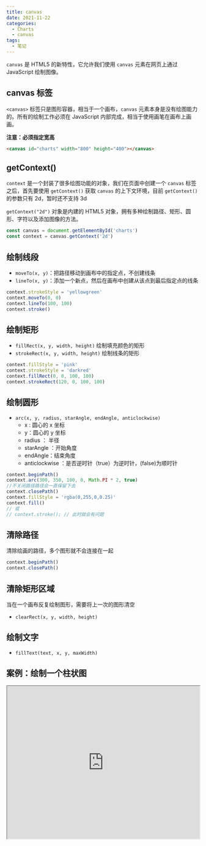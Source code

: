 ```yaml
---
title: canvas
date: 2021-11-22
categories:
  - Charts
  - canvas
tags:
  - 笔记
---
```


`canvas` 是 HTML5 的新特性，它允许我们使用 `canvas` 元素在网页上通过 JavaScript 绘制图像。

## canvas 标签

`<canvas>` 标签只是图形容器，相当于一个画布，`canvas` 元素本身是没有绘图能力的。所有的绘制工作必须在 JavaScript 内部完成，相当于使用画笔在画布上画画。

**注意：必须指定宽高**

```html
<canvas id="charts" width="800" height="400"></canvas>
```

## getContext()

`context` 是一个封装了很多绘图功能的对象，我们在页面中创建一个 `canvas` 标签之后，首先要使用 `getContext()` 获取 `canvas` 的上下文环境，目前 `getContext()` 的参数只有 2d，暂时还不支持 3d

`getContext("2d")` 对象是内建的 HTML5 对象，拥有多种绘制路径、矩形、圆形、字符以及添加图像的方法。

```js
const canvas = document.getElementById('charts')
const context = canvas.getContext('2d')
```

## 绘制线段

- `moveTo(x, y)`：把路径移动到画布中的指定点，不创建线条
- `lineTo(x, y)`：添加一个新点，然后在画布中创建从该点到最后指定点的线条

```js
context.strokeStyle = 'yellowgreen'
context.moveTo(0, 0)
context.lineTo(100, 100)
context.stroke()
```

## 绘制矩形

- `fillRect(x, y, width, height)` 绘制填充颜色的矩形
- `strokeRect(x, y, width, height)` 绘制线条的矩形

```js
context.fillStyle = 'pink'
context.strokeStyle = 'darkred'
context.fillRect(0, 0, 100, 100)
context.strokeRect(120, 0, 100, 100)
```

## 绘制圆形

- `arc(x, y, radius, starAngle, endAngle, anticlockwise)`
  - x : 圆心的 x 坐标
  - y：圆心的 y 坐标
  - radius ： 半径
  - starAngle ：开始角度
  - endAngle：结束角度
  - anticlockwise ：是否逆时针（true）为逆时针，(false)为顺时针

```js
context.beginPath()
context.arc(300, 350, 100, 0, Math.PI * 2, true)
//不关闭路径路径会一直保留下去
context.closePath()
context.fillStyle = 'rgba(0,255,0,0.25)'
context.fill()
// 或
// context.stroke(); // 此时就会有问题
```

## 清除路径

清除绘画的路径，多个图形就不会连接在一起

```js
context.beginPath()
context.closePath()
```

## 清除矩形区域

当在一个画布反复绘制图形，需要将上一次的图形清空

- `clearRect(x, y, width, height)`

## 绘制文字

- `fillText(text, x, y, maxWidth)`

## 案例：绘制一个柱状图

<iframe 
  src="https://book.youbaobao.xyz/datav-res/examples/test-echarts.html"
  width="100%"
  height="400"
/>

::: tip
[一个少女心满满的例子带你入门 Canvas](https://juejin.cn/post/6844903490020442125)
:::
